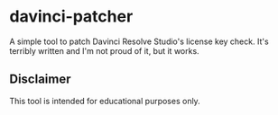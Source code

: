 # davinci-patcher

A simple tool to patch Davinci Resolve Studio's license key check. It's terribly written and I'm not proud of it, but it works.

## Disclaimer

This tool is intended for educational purposes only.
